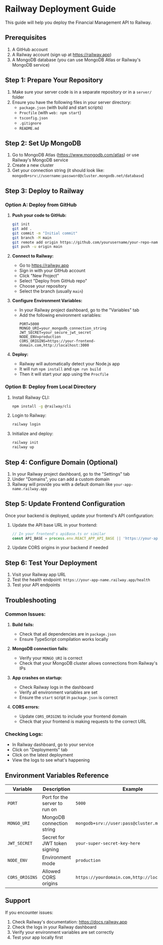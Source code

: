 # Railway Deployment Guide

This guide will help you deploy the Financial Management API to Railway.

## Prerequisites

1. A GitHub account
2. A Railway account (sign up at https://railway.app)
3. A MongoDB database (you can use MongoDB Atlas or Railway's MongoDB service)

## Step 1: Prepare Your Repository

1. Make sure your server code is in a separate repository or in a `server/` folder
2. Ensure you have the following files in your server directory:
   - `package.json` (with build and start scripts)
   - `Procfile` (with `web: npm start`)
   - `tsconfig.json`
   - `.gitignore`
   - `README.md`

## Step 2: Set Up MongoDB

1. Go to MongoDB Atlas (https://www.mongodb.com/atlas) or use Railway's MongoDB service
2. Create a new cluster
3. Get your connection string (it should look like: `mongodb+srv://username:password@cluster.mongodb.net/database`)

## Step 3: Deploy to Railway

### Option A: Deploy from GitHub

1. **Push your code to GitHub:**
   ```bash
   git init
   git add .
   git commit -m "Initial commit"
   git branch -M main
   git remote add origin https://github.com/yourusername/your-repo-name.git
   git push -u origin main
   ```

2. **Connect to Railway:**
   - Go to https://railway.app
   - Sign in with your GitHub account
   - Click "New Project"
   - Select "Deploy from GitHub repo"
   - Choose your repository
   - Select the branch (usually `main`)

3. **Configure Environment Variables:**
   - In your Railway project dashboard, go to the "Variables" tab
   - Add the following environment variables:
     ```
     PORT=5000
     MONGO_URI=your_mongodb_connection_string
     JWT_SECRET=your_secure_jwt_secret
     NODE_ENV=production
     CORS_ORIGINS=https://your-frontend-domain.com,http://localhost:3000
     ```

4. **Deploy:**
   - Railway will automatically detect your Node.js app
   - It will run `npm install` and `npm run build`
   - Then it will start your app using the `Procfile`

### Option B: Deploy from Local Directory

1. Install Railway CLI:
   ```bash
   npm install -g @railway/cli
   ```

2. Login to Railway:
   ```bash
   railway login
   ```

3. Initialize and deploy:
   ```bash
   railway init
   railway up
   ```

## Step 4: Configure Domain (Optional)

1. In your Railway project dashboard, go to the "Settings" tab
2. Under "Domains", you can add a custom domain
3. Railway will provide you with a default domain like `your-app-name.railway.app`

## Step 5: Update Frontend Configuration

Once your backend is deployed, update your frontend's API configuration:

1. Update the API base URL in your frontend:
   ```javascript
   // In your frontend's apiBase.ts or similar
   const API_BASE = process.env.REACT_APP_API_BASE || 'https://your-app-name.railway.app';
   ```

2. Update CORS origins in your backend if needed

## Step 6: Test Your Deployment

1. Visit your Railway app URL
2. Test the health endpoint: `https://your-app-name.railway.app/health`
3. Test your API endpoints

## Troubleshooting

### Common Issues:

1. **Build fails:**
   - Check that all dependencies are in `package.json`
   - Ensure TypeScript compilation works locally

2. **MongoDB connection fails:**
   - Verify your `MONGO_URI` is correct
   - Check that your MongoDB cluster allows connections from Railway's IPs

3. **App crashes on startup:**
   - Check Railway logs in the dashboard
   - Verify all environment variables are set
   - Ensure the `start` script in `package.json` is correct

4. **CORS errors:**
   - Update `CORS_ORIGINS` to include your frontend domain
   - Check that your frontend is making requests to the correct URL

### Checking Logs:

- In Railway dashboard, go to your service
- Click on "Deployments" tab
- Click on the latest deployment
- View the logs to see what's happening

## Environment Variables Reference

| Variable | Description | Example |
|----------|-------------|---------|
| `PORT` | Port for the server to run on | `5000` |
| `MONGO_URI` | MongoDB connection string | `mongodb+srv://user:pass@cluster.mongodb.net/db` |
| `JWT_SECRET` | Secret for JWT token signing | `your-super-secret-key-here` |
| `NODE_ENV` | Environment mode | `production` |
| `CORS_ORIGINS` | Allowed CORS origins | `https://yourdomain.com,http://localhost:3000` |

## Support

If you encounter issues:
1. Check Railway's documentation: https://docs.railway.app
2. Check the logs in your Railway dashboard
3. Verify your environment variables are set correctly
4. Test your app locally first 